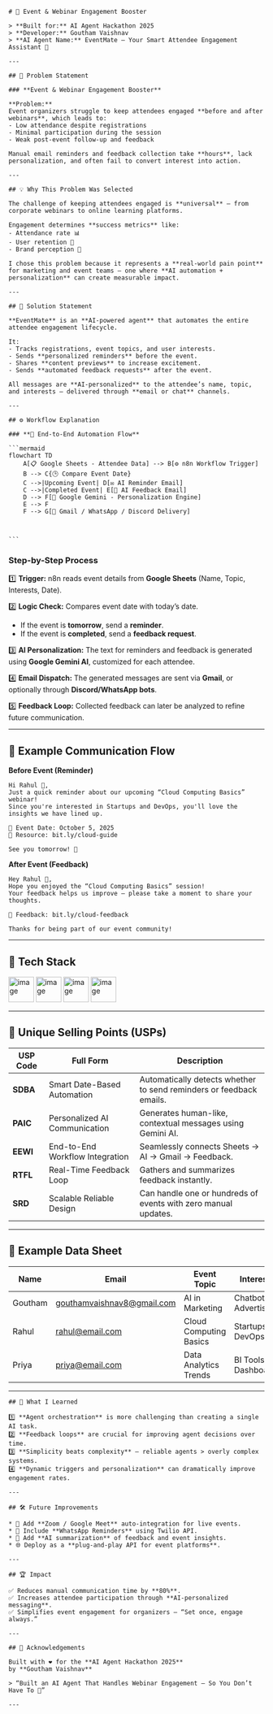 ````
# 🚀 Event & Webinar Engagement Booster

> **Built for:** AI Agent Hackathon 2025  
> **Developer:** Goutham Vaishnav  
> **AI Agent Name:** EventMate — Your Smart Attendee Engagement Assistant 🤖  

---

## 🎯 Problem Statement

### **Event & Webinar Engagement Booster**

**Problem:**  
Event organizers struggle to keep attendees engaged **before and after webinars**, which leads to:
- Low attendance despite registrations  
- Minimal participation during the session  
- Weak post-event follow-up and feedback  

Manual email reminders and feedback collection take **hours**, lack personalization, and often fail to convert interest into action.

---

## 💡 Why This Problem Was Selected

The challenge of keeping attendees engaged is **universal** — from corporate webinars to online learning platforms.  

Engagement determines **success metrics** like:
- Attendance rate 📊  
- User retention 🔁  
- Brand perception 💬  

I chose this problem because it represents a **real-world pain point** for marketing and event teams — one where **AI automation + personalization** can create measurable impact.

---

## 💭 Solution Statement

**EventMate** is an **AI-powered agent** that automates the entire attendee engagement lifecycle.

It:
- Tracks registrations, event topics, and user interests.  
- Sends **personalized reminders** before the event.  
- Shares **content previews** to increase excitement.  
- Sends **automated feedback requests** after the event.  

All messages are **AI-personalized** to the attendee’s name, topic, and interests — delivered through **email or chat** channels.

---

## ⚙️ Workflow Explanation

### **🔁 End-to-End Automation Flow**

```mermaid
flowchart TD
    A[📋 Google Sheets - Attendee Data] --> B[⚙️ n8n Workflow Trigger]
    B --> C{🕒 Compare Event Date}
    C -->|Upcoming Event| D[✉️ AI Reminder Email]
    C -->|Completed Event| E[📨 AI Feedback Email]
    D --> F[🤖 Google Gemini - Personalization Engine]
    E --> F
    F --> G[📧 Gmail / WhatsApp / Discord Delivery]



```
````
### **Step-by-Step Process**

1️⃣ **Trigger:**
n8n reads event details from **Google Sheets** (Name, Topic, Interests, Date).

2️⃣ **Logic Check:**
Compares event date with today’s date.

* If the event is **tomorrow**, send a **reminder**.
* If the event is **completed**, send a **feedback request**.

3️⃣ **AI Personalization:**
The text for reminders and feedback is generated using **Google Gemini AI**, customized for each attendee.

4️⃣ **Email Dispatch:**
The generated messages are sent via **Gmail**, or optionally through **Discord/WhatsApp bots**.

5️⃣ **Feedback Loop:**
Collected feedback can later be analyzed to refine future communication.

---

## 🧠 Example Communication Flow

**Before Event (Reminder)**

```
Hi Rahul 👋,
Just a quick reminder about our upcoming “Cloud Computing Basics” webinar!  
Since you're interested in Startups and DevOps, you'll love the insights we have lined up.

📅 Event Date: October 5, 2025  
🔗 Resource: bit.ly/cloud-guide  

See you tomorrow! 🚀
```

**After Event (Feedback)**

```
Hey Rahul 👋,
Hope you enjoyed the “Cloud Computing Basics” session!  
Your feedback helps us improve — please take a moment to share your thoughts.

📝 Feedback: bit.ly/cloud-feedback  

Thanks for being part of our event community!
```

---

## 🧩 Tech Stack

<img width="50" height="50" alt="image" src="https://github.com/user-attachments/assets/70922358-3f84-4be1-9ee8-e9903c8e20ba" />
<img width="50" height="50" alt="image" src="https://github.com/user-attachments/assets/a332f22d-6032-4d79-b83b-c534a5528d59" />
<img width="50" height="50" alt="image" src="https://github.com/user-attachments/assets/d01b89c9-b885-4633-8391-bc54ed1fc395" />
<img width="50" height="50" alt="image" src="https://github.com/user-attachments/assets/a909e6eb-bdcc-4eb9-80fe-3a7bb1545b79" />


---

## 💎 Unique Selling Points (USPs)

| USP Code | Full Form                       | Description                                                         |
| -------- | ------------------------------- | ------------------------------------------------------------------- |
| **SDBA** | Smart Date-Based Automation     | Automatically detects whether to send reminders or feedback emails. |
| **PAIC** | Personalized AI Communication   | Generates human-like, contextual messages using Gemini AI.          |
| **EEWI** | End-to-End Workflow Integration | Seamlessly connects Sheets → AI → Gmail → Feedback.                 |
| **RTFL** | Real-Time Feedback Loop         | Gathers and summarizes feedback instantly.                          |
| **SRD**  | Scalable Reliable Design        | Can handle one or hundreds of events with zero manual updates.      |

---

## 🧩 Example Data Sheet

| Name    | Email                                                           | Event Topic            | Interests             | Event Date | Resource Link       | Feedback Link         |
| ------- | --------------------------------------------------------------- | ---------------------- | --------------------- | ---------- | ------------------- | --------------------- |
| Goutham | [gouthamvaishnav8@gmail.com](mailto:gouthamvaishnav8@gmail.com) | AI in Marketing        | Chatbots, Advertising | 2025-10-03 | bit.ly/ai-resources | bit.ly/ai-feedback    |
| Rahul   | [rahul@email.com](mailto:rahul@email.com)                       | Cloud Computing Basics | Startups, DevOps      | 2025-10-05 | bit.ly/cloud-guide  | bit.ly/cloud-feedback |
| Priya   | [priya@email.com](mailto:priya@email.com)                       | Data Analytics Trends  | BI Tools, Dashboards  | 2025-10-12 | bit.ly/da-trends    | bit.ly/da-feedback    |

---
```
## 🧰 What I Learned

1️⃣ **Agent orchestration** is more challenging than creating a single AI task.
2️⃣ **Feedback loops** are crucial for improving agent decisions over time.
3️⃣ **Simplicity beats complexity** — reliable agents > overly complex systems.
4️⃣ **Dynamic triggers and personalization** can dramatically improve engagement rates.

---

## 🛠️ Future Improvements

* 🔗 Add **Zoom / Google Meet** auto-integration for live events.
* 💬 Include **WhatsApp Reminders** using Twilio API.
* 🧾 Add **AI summarization** of feedback and event insights.
* 🌐 Deploy as a **plug-and-play API for event platforms**.

---

## 🏆 Impact

✅ Reduces manual communication time by **80%**.
✅ Increases attendee participation through **AI-personalized messaging**.
✅ Simplifies event engagement for organizers — “Set once, engage always.”

---

## 🙌 Acknowledgements

Built with ❤️ for the **AI Agent Hackathon 2025**
by **Goutham Vaishnav**

> “Built an AI Agent That Handles Webinar Engagement — So You Don’t Have To 🎯”

---

```

